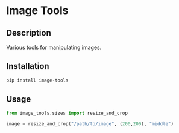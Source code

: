 # Image Tools

## Description

Various tools for manipulating images.

## Installation

```python
pip install image-tools
```

## Usage

```python
from image_tools.sizes import resize_and_crop

image = resize_and_crop("/path/to/image", (200,200), "middle")
```
